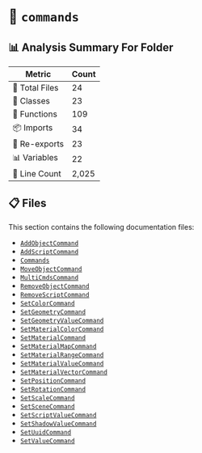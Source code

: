 # 📁 `commands`

## 📊 Analysis Summary For Folder

| Metric | Count |
|--------|-------|
| 📁 Total Files | 24 |
| 🧱 Classes | 23 |
| 🔧 Functions | 109 |
| 📦 Imports | 34 |
| 🔄 Re-exports | 23 |
| 📊 Variables | 22 |
| 🔢 Line Count | 2,025 |


## 📋 Files

This section contains the following documentation files:

- [`AddObjectCommand`](./AddObjectCommand.md)
- [`AddScriptCommand`](./AddScriptCommand.md)
- [`Commands`](./Commands.md)
- [`MoveObjectCommand`](./MoveObjectCommand.md)
- [`MultiCmdsCommand`](./MultiCmdsCommand.md)
- [`RemoveObjectCommand`](./RemoveObjectCommand.md)
- [`RemoveScriptCommand`](./RemoveScriptCommand.md)
- [`SetColorCommand`](./SetColorCommand.md)
- [`SetGeometryCommand`](./SetGeometryCommand.md)
- [`SetGeometryValueCommand`](./SetGeometryValueCommand.md)
- [`SetMaterialColorCommand`](./SetMaterialColorCommand.md)
- [`SetMaterialCommand`](./SetMaterialCommand.md)
- [`SetMaterialMapCommand`](./SetMaterialMapCommand.md)
- [`SetMaterialRangeCommand`](./SetMaterialRangeCommand.md)
- [`SetMaterialValueCommand`](./SetMaterialValueCommand.md)
- [`SetMaterialVectorCommand`](./SetMaterialVectorCommand.md)
- [`SetPositionCommand`](./SetPositionCommand.md)
- [`SetRotationCommand`](./SetRotationCommand.md)
- [`SetScaleCommand`](./SetScaleCommand.md)
- [`SetSceneCommand`](./SetSceneCommand.md)
- [`SetScriptValueCommand`](./SetScriptValueCommand.md)
- [`SetShadowValueCommand`](./SetShadowValueCommand.md)
- [`SetUuidCommand`](./SetUuidCommand.md)
- [`SetValueCommand`](./SetValueCommand.md)